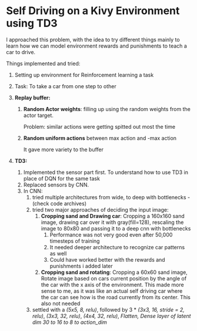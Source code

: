 # Self Driving on a Kivy Environment using TD3



I approached this problem, with the idea to try different things mainly to learn how we can model environment  rewards and punishments to teach a car to drive.

Things implemented and tried:

1. Setting up environment for Reinforcement learning a task

2. Task: To take a car from one step to other

3. **Replay buffer:** 

   1. **Random Actor weights**: filling up using the random weights from the actor target.

      Problem: similar actions were getting spitted out most the time

   2. **Random uniform actions** between max action and -max action

      It gave more variety to the buffer

4. **TD3:**
   1. Implemented the sensor part first. To understand how to use TD3 in place of DQN for the same task
   2. Replaced sensors by CNN. 
   3. In CNN: 
      1. tried multiple architectures from wide, to deep with bottlenecks - (check code archives)
      2. tried two major approaches of deciding the input image:
         1. **Cropping sand and Drawing car**: Cropping a 160x160 sand image, drawing car over it with gray(fill=128),  rescaling the image to 80x80 and passing it to a deep cnn with bottlenecks
            1. Performance was not very good even after 50,000 timesteps of training
            2. It needed deeper architecture to recognize car patterns as well 
            3. Could have worked better with the rewards and punishments i added later
         2. **Cropping sand and rotating**: Cropping a 60x60 sand image, Rotate image based on cars current position by the angle of the car with the x axis of the environment. This made more sense to me, as it was like an actual self driving car where the car can see how is the road currently from its center. This also not needed
      3. settled with a *(5x5, 8, relu)*, followed by 3 * *(3x3, 16, stride = 2, relu)*,  *(3x3, 32, relu)*, *(4x4, 32, relu)*, *Flatten, Dense layer of latent dim 30 to 16 to 8 to action_dim*